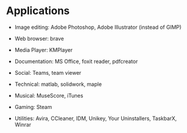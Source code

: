# Applications

- Image editing: Adobe Photoshop, Adobe Illustrator (instead of GIMP)
- Web browser: brave
- Media Player: KMPlayer
- Documentation: MS Office, foxit reader, pdfcreator
- Social: Teams, team viewer
- Technical: matlab, solidwork, maple
- Musical: MuseScore, iTunes
- Gaming: Steam

- Utilities: Avira, CCleaner, IDM, Unikey, Your Uninstallers, TaskbarX, Winrar

